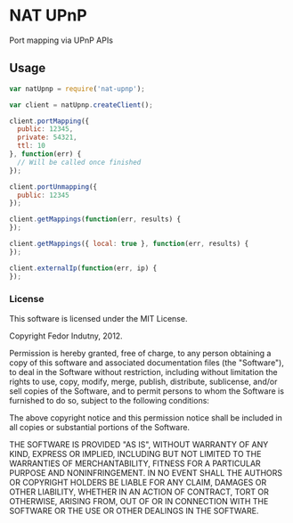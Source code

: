 # NAT UPnP

Port mapping via UPnP APIs

## Usage

```javascript
var natUpnp = require('nat-upnp');

var client = natUpnp.createClient();

client.portMapping({
  public: 12345,
  private: 54321,
  ttl: 10
}, function(err) {
  // Will be called once finished
});

client.portUnmapping({
  public: 12345
});

client.getMappings(function(err, results) {
});

client.getMappings({ local: true }, function(err, results) {
});

client.externalIp(function(err, ip) {
});
```

### License

This software is licensed under the MIT License.

Copyright Fedor Indutny, 2012.

Permission is hereby granted, free of charge, to any person obtaining a
copy of this software and associated documentation files (the
"Software"), to deal in the Software without restriction, including
without limitation the rights to use, copy, modify, merge, publish,
distribute, sublicense, and/or sell copies of the Software, and to permit
persons to whom the Software is furnished to do so, subject to the
following conditions:

The above copyright notice and this permission notice shall be included
in all copies or substantial portions of the Software.

THE SOFTWARE IS PROVIDED "AS IS", WITHOUT WARRANTY OF ANY KIND, EXPRESS
OR IMPLIED, INCLUDING BUT NOT LIMITED TO THE WARRANTIES OF
MERCHANTABILITY, FITNESS FOR A PARTICULAR PURPOSE AND NONINFRINGEMENT. IN
NO EVENT SHALL THE AUTHORS OR COPYRIGHT HOLDERS BE LIABLE FOR ANY CLAIM,
DAMAGES OR OTHER LIABILITY, WHETHER IN AN ACTION OF CONTRACT, TORT OR
OTHERWISE, ARISING FROM, OUT OF OR IN CONNECTION WITH THE SOFTWARE OR THE
USE OR OTHER DEALINGS IN THE SOFTWARE.
